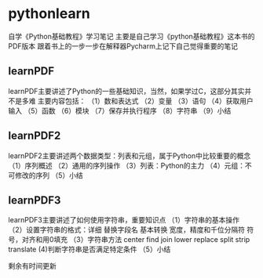 # pythonlearn
自学《Python基础教程》学习笔记
主要是自己学习《python基础教程》这本书的PDF版本
跟着书上的一步一步在解释器Pycharm上记下自己觉得重要的笔记
## learnPDF
learnPDF主要讲述了Python的一些基础知识，当然，如果学过C，这部分其实并不是多难
主要内容包括：
（1）数和表达式
（2）变量
（3）语句
（4）获取用户输入
（5）函数
（6）模块
（7）保存并执行程序
（8）字符串
（9）小结
## learnPDF2
learnPDF2主要讲述两个数据类型：列表和元组，属于Python中比较重要的概念
（1）序列概述
（2）通用的序列操作
（3）列表：Python的主力
（4）元组：不可修改的序列
（5）小结
## learnPDF3
learnPDF3主要讲述了如何使用字符串，重要知识点
（1）字符串的基本操作
（2）设置字符串的格式：详细
     替换字段名
     基本转换
     宽度，精度和千位分隔符
     符号，对齐和用0填充
（3）字符串方法
      center
      find
      join
      lower
      replace
      split
      strip
      translate
 (4)判断字符串是否满足特定条件
（5）小结

剩余有时间更新
  














